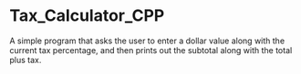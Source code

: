 Tax_Calculator_CPP
==================

A simple program that asks the user to enter a dollar value along with the current tax percentage, and then prints out the subtotal along with the total plus tax.
